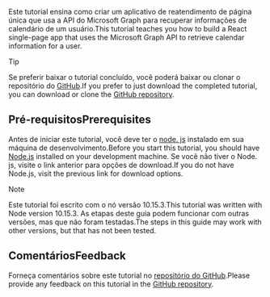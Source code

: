 <!-- markdownlint-disable MD002 MD041 -->

<span data-ttu-id="7ea3f-101">Este tutorial ensina como criar um aplicativo de reatendimento de página única que usa a API do Microsoft Graph para recuperar informações de calendário de um usuário.</span><span class="sxs-lookup"><span data-stu-id="7ea3f-101">This tutorial teaches you how to build a React single-page app that uses the Microsoft Graph API to retrieve calendar information for a user.</span></span>

> [!TIP]
> <span data-ttu-id="7ea3f-102">Se preferir baixar o tutorial concluído, você poderá baixar ou clonar o repositório do [GitHub](https://github.com/microsoftgraph/msgraph-training-reactspa).</span><span class="sxs-lookup"><span data-stu-id="7ea3f-102">If you prefer to just download the completed tutorial, you can download or clone the [GitHub repository](https://github.com/microsoftgraph/msgraph-training-reactspa).</span></span>

## <a name="prerequisites"></a><span data-ttu-id="7ea3f-103">Pré-requisitos</span><span class="sxs-lookup"><span data-stu-id="7ea3f-103">Prerequisites</span></span>

<span data-ttu-id="7ea3f-104">Antes de iniciar este tutorial, você deve ter o [node. js](https://nodejs.org) instalado em sua máquina de desenvolvimento.</span><span class="sxs-lookup"><span data-stu-id="7ea3f-104">Before you start this tutorial, you should have [Node.js](https://nodejs.org) installed on your development machine.</span></span> <span data-ttu-id="7ea3f-105">Se você não tiver o Node. js, visite o link anterior para opções de download.</span><span class="sxs-lookup"><span data-stu-id="7ea3f-105">If you do not have Node.js, visit the previous link for download options.</span></span>

> [!NOTE]
> <span data-ttu-id="7ea3f-106">Este tutorial foi escrito com o nó versão 10.15.3.</span><span class="sxs-lookup"><span data-stu-id="7ea3f-106">This tutorial was written with Node version 10.15.3.</span></span> <span data-ttu-id="7ea3f-107">As etapas deste guia podem funcionar com outras versões, mas que não foram testadas.</span><span class="sxs-lookup"><span data-stu-id="7ea3f-107">The steps in this guide may work with other versions, but that has not been tested.</span></span>

## <a name="feedback"></a><span data-ttu-id="7ea3f-108">Comentários</span><span class="sxs-lookup"><span data-stu-id="7ea3f-108">Feedback</span></span>

<span data-ttu-id="7ea3f-109">Forneça comentários sobre este tutorial no [repositório do GitHub](https://github.com/microsoftgraph/msgraph-training-reactspa).</span><span class="sxs-lookup"><span data-stu-id="7ea3f-109">Please provide any feedback on this tutorial in the [GitHub repository](https://github.com/microsoftgraph/msgraph-training-reactspa).</span></span>
